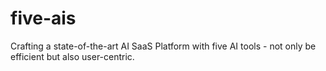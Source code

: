 # five-ais
Crafting a state-of-the-art AI SaaS Platform with five AI tools - not only be efficient but also user-centric.
